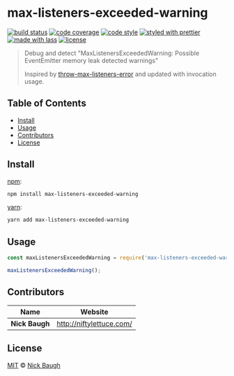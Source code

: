# max-listeners-exceeded-warning

[![build status](https://img.shields.io/travis/niftylettuce/max-listeners-exceeded-warning.svg)](https://travis-ci.org/niftylettuce/max-listeners-exceeded-warning)
[![code coverage](https://img.shields.io/codecov/c/github/niftylettuce/max-listeners-exceeded-warning.svg)](https://codecov.io/gh/niftylettuce/max-listeners-exceeded-warning)
[![code style](https://img.shields.io/badge/code_style-XO-5ed9c7.svg)](https://github.com/sindresorhus/xo)
[![styled with prettier](https://img.shields.io/badge/styled_with-prettier-ff69b4.svg)](https://github.com/prettier/prettier)
[![made with lass](https://img.shields.io/badge/made_with-lass-95CC28.svg)](https://lass.js.org)
[![license](https://img.shields.io/github/license/niftylettuce/max-listeners-exceeded-warning.svg)](LICENSE)

> Debug and detect "MaxListenersExceededWarning: Possible EventEmitter memory leak detected warnings"
>
> Inspired by [throw-max-listeners-error][] and updated with invocation usage.


## Table of Contents

* [Install](#install)
* [Usage](#usage)
* [Contributors](#contributors)
* [License](#license)


## Install

[npm][]:

```sh
npm install max-listeners-exceeded-warning
```

[yarn][]:

```sh
yarn add max-listeners-exceeded-warning
```


## Usage

```js
const maxListenersExceededWarning = require('max-listeners-exceeded-warning');

maxListenersExceededWarning();
```


## Contributors

| Name           | Website                    |
| -------------- | -------------------------- |
| **Nick Baugh** | <http://niftylettuce.com/> |


## License

[MIT](LICENSE) © [Nick Baugh](http://niftylettuce.com/)


## 

[npm]: https://www.npmjs.com/

[yarn]: https://yarnpkg.com/

[throw-max-listeners-error]: https://github.com/nolanlawson/throw-max-listeners-error
